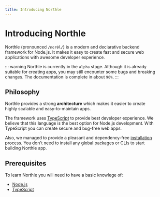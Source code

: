 ```yaml
---
title: Introducing Northle
---
```


# Introducing Northle

Northle (pronounced `/nɑrθl/`) is a modern and declarative backend framework for Node.js. It makes it easy to create fast and secure web applications with awesome developer experience.

::: warning
Northle is currently in the `alpha` stage. Although it is already suitable for creating apps, you may still encounter some bugs and breaking changes. The documentation is complete in about `90%`.
:::

## Philosophy

Northle provides a strong **architecture** which makes it easier to create highly scalable and easy-to-maintain apps.

The framework uses [TypeScript](https://www.typescriptlang.org) to provide best developer experience. We believe that this language is the best option for Node.js development. With TypeScript you can create secure and bug-free web apps.

Also, we managed to provide a pleasant and dependency-free [installation](/docs/introduction/getting-started#creating-project) process. You don't need to install any global packages or CLIs to start building Northle app.

## Prerequisites

To learn Northle you will need to have a basic knowlege of:

- [Node.js](https://nodejs.org/en/)
- [TypeScript](https://www.typescriptlang.org)
